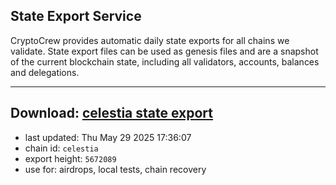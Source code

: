 ## State Export Service
CryptoCrew provides automatic daily state exports for all chains we validate. State export files can be used as genesis files and are a snapshot of the current blockchain state, including all validators, accounts, balances and delegations.

---
**Download: [celestia state export](https://dl-eu2.ccvalidators.com/SERVICE/celestia/celestia_export_5672089.json)**
---

- last updated: Thu May 29 2025 17:36:07
- chain id: `celestia`
- export height: `5672089`
- use for: airdrops, local tests, chain recovery
